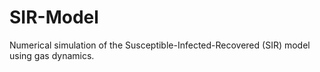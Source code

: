 # SIR-Model

Numerical simulation of the Susceptible-Infected-Recovered (SIR) model using gas dynamics. 
